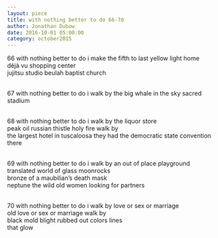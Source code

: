 ```yaml
---
layout: piece
title: with nothing better to do 66-70
author: Jonathan Dubow
date: 2016-10-01 05:00:00
category: october2015
---
```

66 with nothing better to do i make the fifth to last yellow light home </br>
déjà vu shopping center </br>
jujitsu studio beulah baptist church </br></br>

67 with nothing better to do i walk by the big whale in the sky sacred stadium</br></br>

68 with nothing better to do i walk by the liquor store </br>
peak oil russian thistle holy fire walk by </br>
the largest hotel in tuscaloosa they had the democratic state convention there </br></br>

69 with nothing better to do i walk by an out of place playground </br>
translated world of glass moonrocks </br>
bronze of a maubilian’s death mask </br>
neptune the wild old women looking for partners</br></br>

70 with nothing better to do i walk by love or sex or marriage </br>
old love or sex or marriage walk by </br>
black mold blight rubbed out colors lines</br> 
that glow